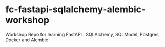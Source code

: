 # fc-fastapi-sqlalchemy-alembic-workshop
Workshop Repo for learning FastAPI , SQLAlchemy, SQLModel, Postgres, Docker and Alembic
